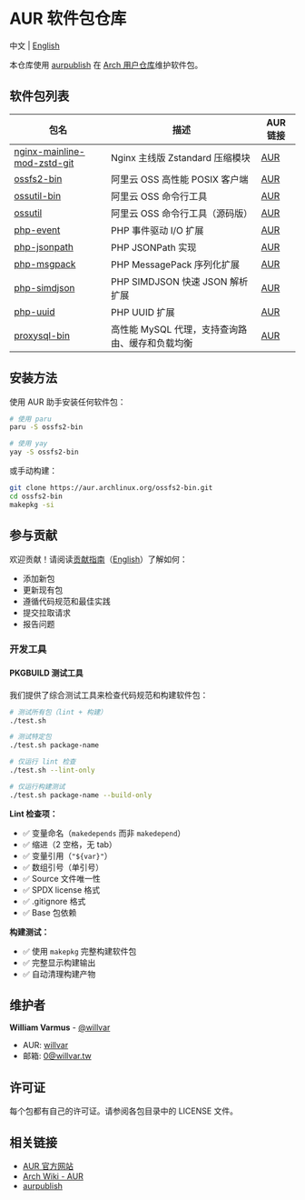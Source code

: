 # AUR 软件包仓库

中文 | [English](README.md)

本仓库使用 [aurpublish](https://github.com/eli-schwartz/aurpublish) 在 [Arch 用户仓库](https://aur.archlinux.org/)维护软件包。

## 软件包列表

| 包名 | 描述 | AUR 链接 |
|------|------|----------|
| [nginx-mainline-mod-zstd-git](nginx-mainline-mod-zstd-git/) | Nginx 主线版 Zstandard 压缩模块 | [AUR](https://aur.archlinux.org/packages/nginx-mainline-mod-zstd-git) |
| [ossfs2-bin](ossfs2-bin/) | 阿里云 OSS 高性能 POSIX 客户端 | [AUR](https://aur.archlinux.org/packages/ossfs2-bin) |
| [ossutil-bin](ossutil-bin/) | 阿里云 OSS 命令行工具 | [AUR](https://aur.archlinux.org/packages/ossutil-bin) |
| [ossutil](ossutil/) | 阿里云 OSS 命令行工具（源码版） | [AUR](https://aur.archlinux.org/packages/ossutil) |
| [php-event](php-event/) | PHP 事件驱动 I/O 扩展 | [AUR](https://aur.archlinux.org/packages/php-event) |
| [php-jsonpath](php-jsonpath/) | PHP JSONPath 实现 | [AUR](https://aur.archlinux.org/packages/php-jsonpath) |
| [php-msgpack](php-msgpack/) | PHP MessagePack 序列化扩展 | [AUR](https://aur.archlinux.org/packages/php-msgpack) |
| [php-simdjson](php-simdjson/) | PHP SIMDJSON 快速 JSON 解析扩展 | [AUR](https://aur.archlinux.org/packages/php-simdjson) |
| [php-uuid](php-uuid/) | PHP UUID 扩展 | [AUR](https://aur.archlinux.org/packages/php-uuid) |
| [proxysql-bin](proxysql-bin/) | 高性能 MySQL 代理，支持查询路由、缓存和负载均衡 | [AUR](https://aur.archlinux.org/packages/proxysql-bin) |

## 安装方法

使用 AUR 助手安装任何软件包：

```bash
# 使用 paru
paru -S ossfs2-bin

# 使用 yay
yay -S ossfs2-bin
```

或手动构建：

```bash
git clone https://aur.archlinux.org/ossfs2-bin.git
cd ossfs2-bin
makepkg -si
```

## 参与贡献

欢迎贡献！请阅读[贡献指南](CONTRIBUTING.zh-CN.md)（[English](CONTRIBUTING.md)）了解如何：

- 添加新包
- 更新现有包
- 遵循代码规范和最佳实践
- 提交拉取请求
- 报告问题

### 开发工具

#### PKGBUILD 测试工具

我们提供了综合测试工具来检查代码规范和构建软件包：

```bash
# 测试所有包（lint + 构建）
./test.sh

# 测试特定包
./test.sh package-name

# 仅运行 lint 检查
./test.sh --lint-only

# 仅运行构建测试
./test.sh package-name --build-only
```

**Lint 检查项：**
- ✅ 变量命名（`makedepends` 而非 `makedepend`）
- ✅ 缩进（2 空格，无 tab）
- ✅ 变量引用（`"${var}"`）
- ✅ 数组引号（单引号）
- ✅ Source 文件唯一性
- ✅ SPDX license 格式
- ✅ .gitignore 格式
- ✅ Base 包依赖

**构建测试：**
- ✅ 使用 `makepkg` 完整构建软件包
- ✅ 完整显示构建输出
- ✅ 自动清理构建产物

## 维护者

**William Varmus** - [@willvar](https://github.com/willvar)

- AUR: [willvar](https://aur.archlinux.org/account/willvar)
- 邮箱: 0@willvar.tw

## 许可证

每个包都有自己的许可证。请参阅各包目录中的 LICENSE 文件。

## 相关链接

- [AUR 官方网站](https://aur.archlinux.org/)
- [Arch Wiki - AUR](https://wiki.archlinux.org/title/Arch_User_Repository)
- [aurpublish](https://github.com/eli-schwartz/aurpublish)
